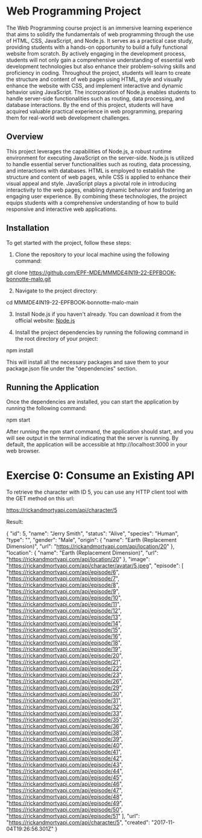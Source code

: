 # Web Programming Project

The Web Programming course project is an immersive learning experience that aims to solidify the fundamentals of web programming through the use of HTML, CSS, JavaScript, and Node.js. It serves as a practical case study, providing students with a hands-on opportunity to build a fully functional website from scratch. By actively engaging in the development process, students will not only gain a comprehensive understanding of essential web development technologies but also enhance their problem-solving skills and proficiency in coding. Throughout the project, students will learn to create the structure and content of web pages using HTML, style and visually enhance the website with CSS, and implement interactive and dynamic behavior using JavaScript. The incorporation of Node.js enables students to handle server-side functionalities such as routing, data processing, and database interactions. By the end of this project, students will have acquired valuable practical experience in web programming, preparing them for real-world web development challenges.

## Overview

This project leverages the capabilities of Node.js, a robust runtime environment for executing JavaScript on the server-side. Node.js is utilized to handle essential server functionalities such as routing, data processing, and interactions with databases. HTML is employed to establish the structure and content of web pages, while CSS is applied to enhance their visual appeal and style. JavaScript plays a pivotal role in introducing interactivity to the web pages, enabling dynamic behavior and fostering an engaging user experience. By combining these technologies, the project equips students with a comprehensive understanding of how to build responsive and interactive web applications.

## Installation

To get started with the project, follow these steps:

1. Clone the repository to your local machine using the following command:

git clone https://github.com/EPF-MDE/MMMDE4IN19-22-EPFBOOK-bonnotte-malo.git

2. Navigate to the project directory:

cd MMMDE4IN19-22-EPFBOOK-bonnotte-malo-main

3. Install Node.js if you haven't already. You can download it from the official website: [Node.js](https://nodejs.org)

4. Install the project dependencies by running the following command in the root directory of your project:

npm install

This will install all the necessary packages and save them to your package.json file under the "dependencies" section.

## Running the Application

Once the dependencies are installed, you can start the application by running the following command:

npm start

After running the npm start command, the application should start, and you will see output in the terminal indicating that the server is running. By default, the application will be accessible at http://localhost:3000 in your web browser.

# Exercise 0: Consume an Existing API

To retrieve the character with ID 5, you can use any HTTP client tool with the GET method on this url:

https://rickandmortyapi.com/api/character/5

Result:

{
	"id": 5,
	"name": "Jerry Smith",
	"status": "Alive",
	"species": "Human",
	"type": "",
	"gender": "Male",
	"origin": {
		"name": "Earth (Replacement Dimension)",
		"url": "https://rickandmortyapi.com/api/location/20"
	},
	"location": {
		"name": "Earth (Replacement Dimension)",
		"url": "https://rickandmortyapi.com/api/location/20"
	},
	"image": "https://rickandmortyapi.com/api/character/avatar/5.jpeg",
	"episode": [
		"https://rickandmortyapi.com/api/episode/6",
		"https://rickandmortyapi.com/api/episode/7",
		"https://rickandmortyapi.com/api/episode/8",
		"https://rickandmortyapi.com/api/episode/9",
		"https://rickandmortyapi.com/api/episode/10",
		"https://rickandmortyapi.com/api/episode/11",
		"https://rickandmortyapi.com/api/episode/12",
		"https://rickandmortyapi.com/api/episode/13",
		"https://rickandmortyapi.com/api/episode/14",
		"https://rickandmortyapi.com/api/episode/15",
		"https://rickandmortyapi.com/api/episode/16",
		"https://rickandmortyapi.com/api/episode/18",
		"https://rickandmortyapi.com/api/episode/19",
		"https://rickandmortyapi.com/api/episode/20",
		"https://rickandmortyapi.com/api/episode/21",
		"https://rickandmortyapi.com/api/episode/22",
		"https://rickandmortyapi.com/api/episode/23",
		"https://rickandmortyapi.com/api/episode/26",
		"https://rickandmortyapi.com/api/episode/29",
		"https://rickandmortyapi.com/api/episode/30",
		"https://rickandmortyapi.com/api/episode/31",
		"https://rickandmortyapi.com/api/episode/32",
		"https://rickandmortyapi.com/api/episode/33",
		"https://rickandmortyapi.com/api/episode/35",
		"https://rickandmortyapi.com/api/episode/36",
		"https://rickandmortyapi.com/api/episode/38",
		"https://rickandmortyapi.com/api/episode/39",
		"https://rickandmortyapi.com/api/episode/40",
		"https://rickandmortyapi.com/api/episode/41",
		"https://rickandmortyapi.com/api/episode/42",
		"https://rickandmortyapi.com/api/episode/43",
		"https://rickandmortyapi.com/api/episode/44",
		"https://rickandmortyapi.com/api/episode/45",
		"https://rickandmortyapi.com/api/episode/46",
		"https://rickandmortyapi.com/api/episode/47",
		"https://rickandmortyapi.com/api/episode/48",
		"https://rickandmortyapi.com/api/episode/49",
		"https://rickandmortyapi.com/api/episode/50",
		"https://rickandmortyapi.com/api/episode/51"
	],
	"url": "https://rickandmortyapi.com/api/character/5",
	"created": "2017-11-04T19:26:56.301Z"
}